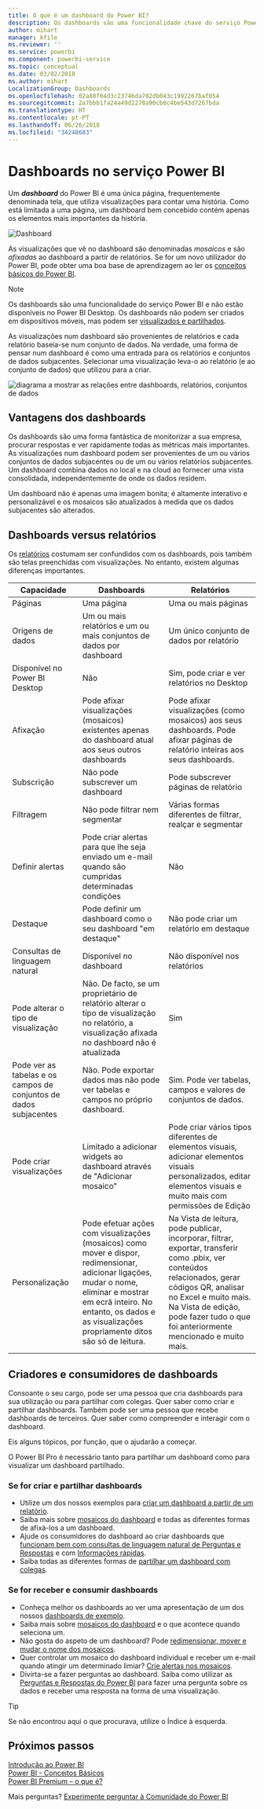 ```yaml
---
title: O que é um dashboard do Power BI?
description: Os dashboards são uma funcionalidade chave do serviço Power BI.
author: mihart
manager: kfile
ms.reviewer: ''
ms.service: powerbi
ms.component: powerbi-service
ms.topic: conceptual
ms.date: 03/02/2018
ms.author: mihart
LocalizationGroup: Dashboards
ms.openlocfilehash: 02a88f04d3c23746da702db043c1992267baf054
ms.sourcegitcommit: 2a7bbb1fa24a49d2278a90cb0c4be543d7267bda
ms.translationtype: HT
ms.contentlocale: pt-PT
ms.lasthandoff: 06/26/2018
ms.locfileid: "34248683"
---
```

# <a name="dashboards-in-power-bi-service"></a>Dashboards no serviço Power BI

Um ***dashboard*** do Power BI é uma única página, frequentemente denominada tela, que utiliza visualizações para contar uma história. Como está limitada a uma página, um dashboard bem concebido contém apenas os elementos mais importantes da história.

![Dashboard](media/service-dashboards/power-bi-dashboard2.png)

As visualizações que vê no dashboard são denominadas *mosaicos* e são *afixadas* ao dashboard a partir de relatórios. Se for um novo utilizador do Power BI, pode obter uma boa base de aprendizagem ao ler os [conceitos básicos do Power BI](service-basic-concepts.md).

> [!NOTE]
> Os dashboards são uma funcionalidade do serviço Power BI e não estão disponíveis no Power BI Desktop. Os dashboards não podem ser criados em dispositivos móveis, mas podem ser [visualizados e partilhados](mobile-apps-view-dashboard.md).
> 
> 

As visualizações num dashboard são provenientes de relatórios e cada relatório baseia-se num conjunto de dados. Na verdade, uma forma de pensar num dashboard é como uma entrada para os relatórios e conjuntos de dados subjacentes. Selecionar uma visualização leva-o ao relatório (e ao conjunto de dados) que utilizou para a criar.

![diagrama a mostrar as relações entre dashboards, relatórios, conjuntos de dados](media/service-dashboards/power-bi-diagram.png)

## <a name="advantages-of-dashboards"></a>Vantagens dos dashboards
Os dashboards são uma forma fantástica de monitorizar a sua empresa, procurar respostas e ver rapidamente todas as métricas mais importantes. As visualizações num dashboard podem ser provenientes de um ou vários conjuntos de dados subjacentes ou de um ou vários relatórios subjacentes. Um dashboard combina dados no local e na cloud ao fornecer uma vista consolidada, independentemente de onde os dados residem.

Um dashboard não é apenas uma imagem bonita; é altamente interativo e personalizável e os mosaicos são atualizados à medida que os dados subjacentes são alterados.

## <a name="dashboards-versus-reports"></a>Dashboards versus relatórios
Os [relatórios](service-reports.md) costumam ser confundidos com os dashboards, pois também são telas preenchidas com visualizações. No entanto, existem algumas diferenças importantes.

| **Capacidade** | **Dashboards** | **Relatórios** |
| --- | --- | --- |
| Páginas |Uma página |Uma ou mais páginas |
| Origens de dados |Um ou mais relatórios e um ou mais conjuntos de dados por dashboard |Um único conjunto de dados por relatório |
| Disponível no Power BI Desktop |Não |Sim, pode criar e ver relatórios no Desktop |
| Afixação |Pode afixar visualizações (mosaicos) existentes apenas do dashboard atual aos seus outros dashboards |Pode afixar visualizações (como mosaicos) aos seus dashboards. Pode afixar páginas de relatório inteiras aos seus dashboards. |
| Subscrição |Não pode subscrever um dashboard |Pode subscrever páginas de relatório |
| Filtragem |Não pode filtrar nem segmentar |Várias formas diferentes de filtrar, realçar e segmentar |
| Definir alertas |Pode criar alertas para que lhe seja enviado um e-mail quando são cumpridas determinadas condições |Não |
| Destaque |Pode definir um dashboard como o seu dashboard "em destaque" |Não pode criar um relatório em destaque |
| Consultas de linguagem natural |Disponível no dashboard |Não disponível nos relatórios |
| Pode alterar o tipo de visualização |Não. De facto, se um proprietário de relatório alterar o tipo de visualização no relatório, a visualização afixada no dashboard não é atualizada |Sim |
| Pode ver as tabelas e os campos de conjuntos de dados subjacentes |Não. Pode exportar dados mas não pode ver tabelas e campos no próprio dashboard. |Sim. Pode ver tabelas, campos e valores de conjuntos de dados. |
| Pode criar visualizações |Limitado a adicionar widgets ao dashboard através de "Adicionar mosaico" |Pode criar vários tipos diferentes de elementos visuais, adicionar elementos visuais personalizados, editar elementos visuais e muito mais com permissões de Edição |
| Personalização |Pode efetuar ações com visualizações (mosaicos) como mover e dispor, redimensionar, adicionar ligações, mudar o nome, eliminar e mostrar em ecrã inteiro. No entanto, os dados e as visualizações propriamente ditos são só de leitura. |Na Vista de leitura, pode publicar, incorporar, filtrar, exportar, transferir como .pbix, ver conteúdos relacionados, gerar códigos QR, analisar no Excel e muito mais.  Na Vista de edição, pode fazer tudo o que foi anteriormente mencionado e muito mais. |

## <a name="dashboard-creators-and-dashboard-consumers"></a>Criadores e consumidores de dashboards
Consoante o seu cargo, pode ser uma pessoa que cria dashboards para sua utilização ou para partilhar com colegas. Quer saber como criar e partilhar dashboards. Também pode ser uma pessoa que recebe dashboards de terceiros. Quer saber como compreender e interagir com o dashboard.

Eis alguns tópicos, por função, que o ajudarão a começar.

O Power BI Pro é necessário tanto para partilhar um dashboard como para visualizar um dashboard partilhado.

### <a name="if-you-will-be-creating-and-sharing-dashboards"></a>Se for criar e partilhar dashboards
* Utilize um dos nossos exemplos para [criar um dashboard a partir de um relatório](service-dashboard-create.md).
* Saiba mais sobre [mosaicos do dashboard](service-dashboard-tiles.md) e todas as diferentes formas de afixá-los a um dashboard.
* Ajude os consumidores do dashboard ao criar dashboards que [funcionam bem com consultas de linguagem natural de Perguntas e Respostas](service-prepare-data-for-q-and-a.md) e com [Informações rápidas](service-insights-optimize.md).
* Saiba todas as diferentes formas de [partilhar um dashboard com colegas](service-how-to-collaborate-distribute-dashboards-reports.md).

### <a name="if-you-will-be-receiving-and-consuming-dashboards"></a>Se for receber e consumir dashboards
* Conheça melhor os dashboards ao ver uma apresentação de um dos nossos [dashboards de exemplo](sample-tutorial-connect-to-the-samples.md).
* Saiba mais sobre [mosaicos do dashboard](service-dashboard-tiles.md) e o que acontece quando seleciona um.
* Não gosta do aspeto de um dashboard?  Pode [redimensionar, mover e mudar o nome dos mosaicos](service-dashboard-edit-tile.md).
* Quer controlar um mosaico do dashboard individual e receber um e-mail quando atingir um determinado limiar? [Crie alertas nos mosaicos](service-set-data-alerts.md).
* Divirta-se a fazer perguntas ao dashboard. Saiba como utilizar as [Perguntas e Respostas do Power BI](power-bi-tutorial-q-and-a.md) para fazer uma pergunta sobre os dados e receber uma resposta na forma de uma visualização.

> [!TIP]
> Se não encontrou aqui o que procurava, utilize o Índice à esquerda.
> 
> 

## <a name="next-steps"></a>Próximos passos
[Introdução ao Power BI](service-get-started.md)  
[Power BI - Conceitos Básicos](service-basic-concepts.md)  
[Power BI Premium – o que é?](service-premium.md)  

Mais perguntas? [Experimente perguntar à Comunidade do Power BI](http://community.powerbi.com/)

